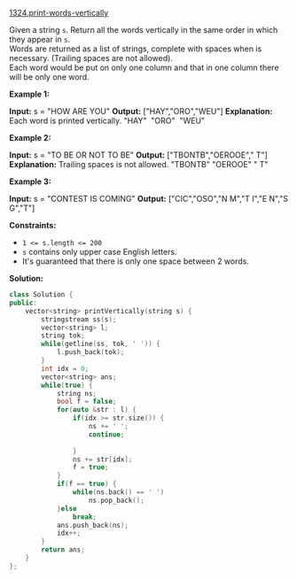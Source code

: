 [1324.print-words-vertically](https://leetcode.com/problems/print-words-vertically/)  

Given a string `s`. Return all the words vertically in the same order in which they appear in `s`.  
Words are returned as a list of strings, complete with spaces when is necessary. (Trailing spaces are not allowed).  
Each word would be put on only one column and that in one column there will be only one word.

**Example 1:**

**Input:** s = "HOW ARE YOU"
**Output:** \["HAY","ORO","WEU"\]
**Explanation:** Each word is printed vertically. 
 "HAY"
 "ORO"
 "WEU"

**Example 2:**

**Input:** s = "TO BE OR NOT TO BE"
**Output:** \["TBONTB","OEROOE","   T"\]
**Explanation:** Trailing spaces is not allowed. 
"TBONTB"
"OEROOE"
"   T"

**Example 3:**

**Input:** s = "CONTEST IS COMING"
**Output:** \["CIC","OSO","N M","T I","E N","S G","T"\]

**Constraints:**

*   `1 <= s.length <= 200`
*   `s` contains only upper case English letters.
*   It's guaranteed that there is only one space between 2 words.  



**Solution:**  

```cpp
class Solution {
public:
    vector<string> printVertically(string s) {
        stringstream ss(s);
        vector<string> l;
        string tok;
        while(getline(ss, tok, ' ')) {
            l.push_back(tok);
        }
        int idx = 0;
        vector<string> ans;
        while(true) {
            string ns;
            bool f = false;
            for(auto &str : l) {
                if(idx >= str.size()) {
                    ns += ' ';
                    continue;
                    
                }
                ns += str[idx];
                f = true;
            }
            if(f == true) {
                while(ns.back() == ' ')
                    ns.pop_back();
            }else
                break;
            ans.push_back(ns);
            idx++;
        }
        return ans;
    }
};
```
      